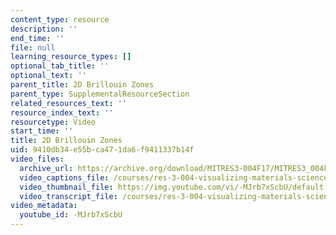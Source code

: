 ```yaml
---
content_type: resource
description: ''
end_time: ''
file: null
learning_resource_types: []
optional_tab_title: ''
optional_text: ''
parent_title: 2D Brillouin Zones
parent_type: SupplementalResourceSection
related_resources_text: ''
resource_index_text: ''
resourcetype: Video
start_time: ''
title: 2D Brillouin Zones
uid: 9410db34-e55b-ca47-1da6-f9411337b14f
video_files:
  archive_url: https://archive.org/download/MITRES3-004F17/MITRES3_004F17_2017EPFL_ruza_300k.mp4
  video_captions_file: /courses/res-3-004-visualizing-materials-science-fall-2017/0227d6ab609b5086852702e0edce2373_-MJrb7xScbU.vtt
  video_thumbnail_file: https://img.youtube.com/vi/-MJrb7xScbU/default.jpg
  video_transcript_file: /courses/res-3-004-visualizing-materials-science-fall-2017/736aa055746f541e31c4ce8d3e882a01_-MJrb7xScbU.pdf
video_metadata:
  youtube_id: -MJrb7xScbU
---
```

